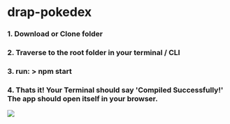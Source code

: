 # drap-pokedex

### 1. Download or Clone folder
### 2. Traverse to the root folder in your terminal / CLI
### 3. run: > npm start 
### 4. Thats it! Your Terminal should say 'Compiled Successfully!' The app should open itself in your browser. 

![](drap-pokedex.gif)